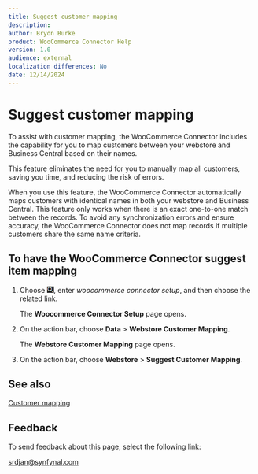 ```yaml
---
title: Suggest customer mapping
description: 
author: Bryon Burke
product: WooCommerce Connector Help
version: 1.0
audience: external
localization differences: No
date: 12/14/2024
---
```


<!-- markdownlint-disable MD006 MD007 MD009 MD024 MD025 MD033 -->
<!--// cspell:ignore  markdownlint allowfullscreen keyframes woocommerce webstore -->

# Suggest customer mapping

To assist with customer mapping, the WooCommerce Connector includes the capability for you to map customers between your webstore and Business Central based on their names. 

This feature eliminates the need for you to manually map all customers, saving you time, and reducing the risk of errors.

When you use this feature, the WooCommerce Connector automatically maps customers with identical names in both your webstore and Business Central. This feature only works when there is an exact one-to-one match between the records. To avoid any synchronization errors and ensure accuracy, the WooCommerce Connector does not map records if multiple customers share the same name criteria.

## To have the WooCommerce Connector suggest item mapping

1. Choose ![Lightbulb that opens the Tell Me feature.](media/ui-search/search_small.png "Tell me what you want to do"), enter <i>woocommerce connector setup</i>, and then choose the related link.

   The <b>Woocommerce Connector Setup</b> page opens.

1. On the action bar, choose <b>Data</b> > <b>Webstore Customer Mapping</b>.

   The <b>Webstore Customer Mapping</b> page opens.

1. On the action bar, choose <b>Webstore</b> > <b>Suggest Customer Mapping</b>.

## See also

[Customer mapping](customer-mapping.md)

## Feedback

To send feedback about this page, select the following link:

[srdjan@synfynal.com](mailto:srdjan@synfynal.com?subject=Documentation%20Feedback%20Product%20Docs:%20suggest-customer-mapping)
